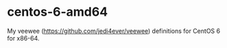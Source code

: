 centos-6-amd64
=====

My veewee (https://github.com/jedi4ever/veewee) definitions for CentOS 6 for x86-64.

